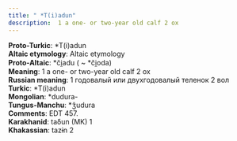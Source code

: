 ```yaml
---
title: " *T(i)adun"
description:  1 a one- or two-year old calf 2 ox
---
```


<strong>Proto-Turkic</strong>:  *T(i)adun<br>
<strong>Altaic etymology</strong>:  Altaic etymology<br>
<strong> Proto-Altaic</strong>:  *či̯adu ( ~ *či̯oda)<br>
<strong>Meaning</strong>:  1 a one- or two-year old calf 2 ox<br>
<strong>Russian meaning</strong>:  1 годовалый или двухгодовалый теленок 2 вол<br>
<strong>Turkic</strong>:  *T(i)adun<br>
<strong>Mongolian</strong>:  *dudura-<br>
<strong>Tungus-Manchu</strong>:  *ǯudura<br>
<strong>Comments</strong>:  EDT 457.<br>
<strong>Karakhanid</strong>:  taδun (MK) 1<br>
<strong>Khakassian</strong>:  tazɨn 2<br>


